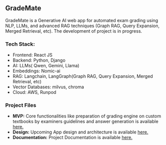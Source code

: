 ## GradeMate
GradeMate is a Generative AI web app for automated exam grading using NLP, LLMs, and advanced RAG techniques (Graph RAG, Query Expansion, Merged Retrieval, etc). The development of project is in progress.

### Tech Stack:
- Frontend: React JS
- Backend: Python, Django
- AI: LLMs( Qwen, Gemini, Llama)
- Embeddings: Nomic-ai
- RAG: Langchain, LangGraph(Graph RAG, Query Expansion, Merged Retrieval, etc)
- Vector Databases: milvus, chroma
- Cloud: AWS, Runpod


### Project Files
- **MVP:** Core functionalities like preparation of grading engine on custom textbooks by examiners guidelines and answer generation is available [here.](https://huggingface.co/spaces/hamzasafwan/GradeMate_MVP)
- **Design:** Upcoming App design and architecture is available [here.](https://www.figma.com/proto/uSEp5kuYOc9btq1ibraodO/GradeMate-UI%2FUX-Design?node-id=9-2&node-type=canvas&t=uGmNmkSIPeQ5EZkZ-0&scaling=scale-down&content-scaling=fixed&page-id=0%3A1&starting-point-node-id=9%3A2)
- **Documentation:** Project Documentation is available [here.](https://github.com/safwanhamza/GradeMate/tree/main/docs)
